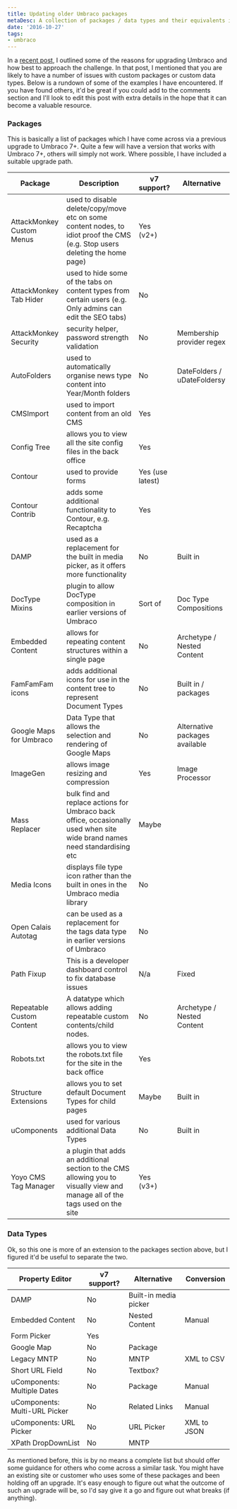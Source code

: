 ```yaml
---
title: Updating older Umbraco packages
metaDesc: A collection of packages / data types and their equivalents in Umbraco 7+.
date: '2016-10-27'
tags: 
- umbraco
---
```


In a [recent post](http://tcmorris.net/blog/upgrading-umbraco/), I outlined some of the reasons for upgrading Umbraco and how best to approach the challenge. In that post, I mentioned that you are likely to have a number of issues with custom packages or custom data types. Below is a rundown of some of the examples I have encountered. If you have found others, it'd be great if you could add to the comments section and I'll look to edit this post with extra details in the hope that it can become a valuable resource.

### Packages

This is basically a list of packages which I have come across via a previous upgrade to Umbraco 7+. Quite a few will have a version that works with Umbraco 7+, others will simply not work. Where possible, I have included a suitable upgrade path.


| Package                   | Description                                                                                                                   | v7 support?      | Alternative                    |
|---------------------------|-------------------------------------------------------------------------------------------------------------------------------|------------------|--------------------------------|
| AttackMonkey Custom Menus | used to disable delete/copy/move etc on some content nodes, to idiot proof the CMS (e.g. Stop users deleting the home page)   | Yes (v2+)        |                                |
| AttackMonkey Tab Hider    | used to hide some of the tabs on content types from certain users (e.g. Only admins can edit the SEO tabs)                    | No               |                                |
| AttackMonkey Security     | security helper, password strength validation                                                                                 | No               | Membership provider regex      |
| AutoFolders               | used to automatically organise news type content into Year/Month folders                                                      | No               | DateFolders / uDateFoldersy    |
| CMSImport                 | used to import content from an old CMS                                                                                        | Yes              |                                |
| Config Tree               | allows you to view all the site config files in the back office                                                               | Yes              |                                |
| Contour                   | used to provide forms                                                                                                         | Yes (use latest) |                                |
| Contour Contrib           | adds some additional functionality to Contour, e.g. Recaptcha                                                                 | Yes              |                                |
| DAMP                      | used as a replacement for the built in media picker, as it offers more functionality                                          | No               | Built in                       |
| DocType Mixins            | plugin to allow DocType composition in earlier versions of Umbraco                                                            | Sort of          | Doc Type Compositions          |
| Embedded Content          | allows for repeating content structures within a single page                                                                  | No               | Archetype / Nested Content     |
| FamFamFam icons           | adds additional icons for use in the content tree to represent Document Types                                                 | No               | Built in / packages            |
| Google Maps for Umbraco   | Data Type that allows the selection and rendering of Google Maps                                                              | No               | Alternative packages available |
| ImageGen                  | allows image resizing and compression                                                                                         | Yes              | Image Processor                |
| Mass Replacer             | bulk find and replace actions for Umbraco back office, occasionally used when site wide brand names need standardising etc    | Maybe            |                                |
| Media Icons               | displays file type icon rather than the built in ones in the Umbraco media library                                            | No               |                                |
| Open Calais Autotag       | can be used as a replacement for the tags data type in earlier versions of Umbraco                                            | No               |                                |
| Path Fixup                | This is a developer dashboard control to fix database issues                                                                  | N/a              | Fixed                          |
| Repeatable Custom Content | A datatype which allows adding repeatable custom contents/child nodes.                                                        | No               | Archetype / Nested Content     |
| Robots.txt                | allows you to view the robots.txt file for the site in the back office                                                        | Yes              |                                |
| Structure Extensions      | allows you to set default Document Types for child pages                                                                      | Maybe            | Built in                       |
| uComponents               | used for various additional Data Types                                                                                        | No               | Built in                       |
| Yoyo CMS Tag Manager      | a plugin that adds an additional section to the CMS allowing you to visually view and manage all of the tags used on the site | Yes (v3+)        |                                |


### Data Types

Ok, so this one is more of an extension to the packages section above, but I figured it'd be useful to separate the two.


| Property Editor               | v7 support? | Alternative           | Conversion  |
|-------------------------------|-------------|-----------------------|-------------|
| DAMP                          | No          | Built-in media picker |             |
| Embedded Content              | No          | Nested Content        | Manual      |
| Form Picker                   | Yes         |                       |             |
| Google Map                    | No          | Package               |             |
| Legacy MNTP                   | No          | MNTP                  | XML to CSV  |
| Short URL Field               | No          | Textbox?              |             |
| uComponents: Multiple Dates   | No          | Package               | Manual      |
| uComponents: Multi-URL Picker | No          | Related Links         | Manual      |
| uComponents: URL Picker       | No          | URL Picker            | XML to JSON |
| XPath DropDownList            | No          | MNTP                  |             |


As mentioned before, this is by no means a complete list but should offer some guidance for others who come across a similar task. You might have an existing site or customer who uses some of these packages and been holding off an upgrade. It's easy enough to figure out what the outcome of such an upgrade will be, so I'd say give it a go and figure out what breaks (if anything).
